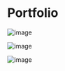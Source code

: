 # Portfolio

![image](https://github.com/EstivenPad/portfolio/assets/54590857/6308184b-c36f-462d-b547-9e85d9c1778c)

![image](https://github.com/EstivenPad/portfolio/assets/54590857/490aa69c-18d3-4b1d-b6ae-41a5387ebd87)

![image](https://github.com/EstivenPad/portfolio/assets/54590857/6d9fd294-7751-4613-9716-d231269db6d9)

